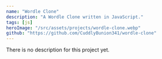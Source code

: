 ```yaml
---
name: "Wordle Clone"
description: "A Wordle Clone written in JavaScript."
tags: [js]
heroImage: "/src/assets/projects/wordle-clone.webp"
github: "https://github.com/CuddlyBunion341/wordle-clone"
---
```


There is no description for this project yet.
